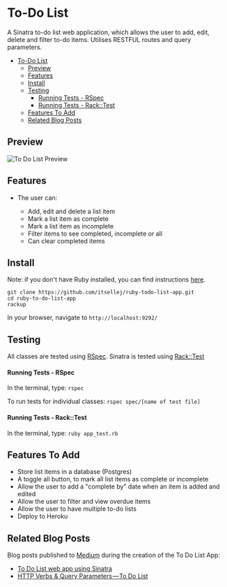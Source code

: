 # To-Do List

A Sinatra to-do list web application, which allows the user to add, edit, delete and filter to-do items. Utilises RESTFUL routes and query parameters.

- [To-Do List](#to-do-list)
  - [Preview](#preview)
  - [Features](#features)
  - [Install](#install)
  - [Testing](#testing)
      - [Running Tests - RSpec](#running-tests---rspec)
      - [Running Tests - Rack::Test](#running-tests---racktest)
  - [Features To Add](#features-to-add)
  - [Related Blog Posts](#related-blog-posts)

## Preview

![To Do List Preview](to-do-list-app.gif)

## Features

- The user can:

  - Add, edit and delete a list item
  - Mark a list item as complete
  - Mark a list item as incomplete
  - Filter items to see completed, incomplete or all
  - Can clear completed items

## Install

Note: if you don't have Ruby installed, you can find instructions [here](https://www.ruby-lang.org/en/documentation/installation/).

```
git clone https://github.com/itsellej/ruby-todo-list-app.git
cd ruby-to-do-list-app
rackup
```

In your browser, navigate to `http://localhost:9292/`

## Testing

All classes are tested using [RSpec](http://rspec.info/documentation/). Sinatra is tested using [Rack::Test](http://sinatrarb.com/testing.html)

#### Running Tests - RSpec

In the terminal, type: `rspec`

To run tests for individual classes: `rspec spec/[name of test file]`

#### Running Tests - Rack::Test

In the terminal, type: `ruby app_test.rb`

## Features To Add

- Store list items in a database (Postgres)
- A toggle all button, to mark all list items as complete or incomplete
- Allow the user to add a "complete by" date when an item is added and edited
- Allow the user to filter and view overdue items
- Allow the user to have multiple to-do lists
- Deploy to Heroku

## Related Blog Posts
Blog posts published to [Medium](https://medium.com/@ellehallal/) during the creation of the To Do List App:
- [To Do List web app using Sinatra](https://medium.com/@ellehallal/week-7-to-do-list-web-app-using-sinatra-ae33d342cdb6)
- [HTTP Verbs & Query Parameters — To Do List](https://medium.com/@ellehallal/week-9-%C2%BD-http-verbs-query-parameters-to-do-list-e56f469ff354)
